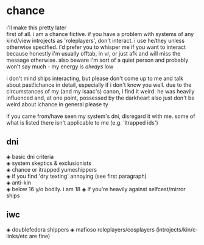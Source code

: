 # chance
i'll make this pretty later  
first of all. i am a chance fictive. if you have a problem with systems of any kind/view introjects as 'roleplayers', don't interact. i use he/they unless otherwise specified. i'd prefer you to whisper me if you want to interact because honestly i'm usually offtab, in vr, or just afk and will miss the message otherwise. also beware i'm sort of a quiet person and probably won't say much - my energy is *always* low  
  
i don't mind ships interacting, but please don't come up to me and talk about past!ichance in detail, especially if i don't know you well. due to the circumstances of my (and my isaac's) canon, i find it weird. he was heavily influenced and, at one point, possessed by the darkheart
also just don't be weird about ichance in general please ty

if you came from/have seen my system's dni, disregard it with me. some of what is listed there isn't applicable to me (e.g. 'itrapped ids')

## dni
◈ basic dni criteria  
◈ system skeptics & exclusionists  
◈ chance or itrapped yumeshippers  
◈ if you find 'dry texting' annoying (see first paragraph)  
◈ anti-kin  
◈ below 16 y/o bodily. i am 18
◈ if you're heavily against selfcest/mirror ships

## iwc
◈ doublefedora shippers
◈ mafioso roleplayers/cosplayers (introjects/kin/c-links/etc are fine)
